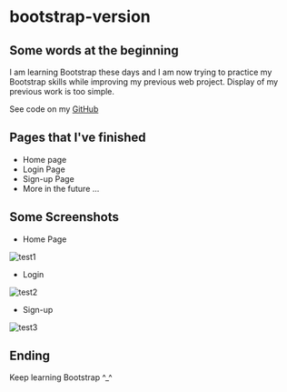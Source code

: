 bootstrap-version
=========

## Some words at the beginning

I am learning Bootstrap these days and I am now trying to practice my Bootstrap skills
while improving my previous web project. Display of my previous work is too simple.


See code on my [GitHub][2]


## Pages that I've finished

* Home page
* Login Page
* Sign-up Page
* More in the future ...

## Some Screenshots

* Home Page

![test1](/bootstrap-version/images/home.png)

* Login

![test2](/bootstrap-version/images/loginB.png)

* Sign-up

![test3](/bootstrap-version/images/signupB.png)

## Ending

Keep learning Bootstrap ^_^

[startupjing]:    http://startupjing.github.io  "startupjing"

[2]: https://github.com/startupjing/employee-management
